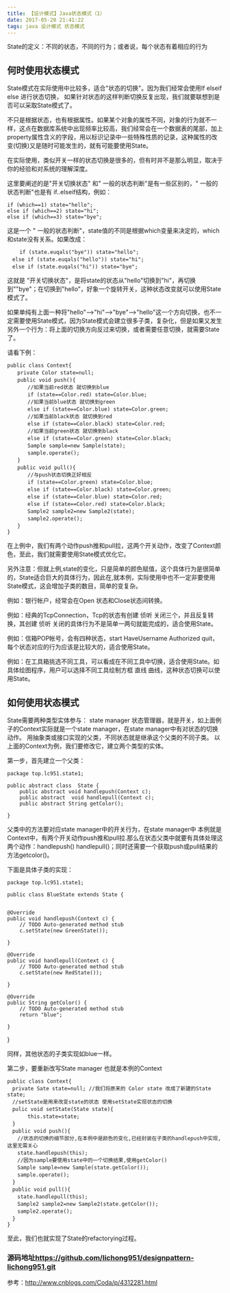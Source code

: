 ```yaml
---
title: 【设计模式】Java状态模式（1）
date: 2017-05-20 21:41:22
tags: java 设计模式 状态模式
---
```

State的定义：不同的状态，不同的行为；或者说，每个状态有着相应的行为
## 何时使用状态模式
State模式在实际使用中比较多，适合"状态的切换"。因为我们经常会使用If elseif else 进行状态切换， 如果针对状态的这样判断切换反复出现，我们就要联想到是否可以采取State模式了。

不只是根据状态，也有根据属性。如果某个对象的属性不同，对象的行为就不一样，这点在数据库系统中出现频率比较高，我们经常会在一个数据表的尾部，加上property属性含义的字段，用以标识记录中一些特殊性质的记录，这种属性的改变(切换)又是随时可能发生的，就有可能要使用State。

在实际使用，类似开关一样的状态切换是很多的，但有时并不是那么明显，取决于你的经验和对系统的理解深度。

这里要阐述的是"开关切换状态" 和" 一般的状态判断"是有一些区别的，" 一般的状态判断"也是有 if..elseif结构，例如：

	if (which==1) state="hello";
	else if (which==2) state="hi";
	else if (which==3) state="bye";
这是一个 " 一般的状态判断"，state值的不同是根据which变量来决定的，which和state没有关系。如果改成：

		if (state.euqals("bye")) state="hello";
	　else if (state.euqals("hello")) state="hi";
	　else if (state.euqals("hi")) state="bye";
这就是 "开关切换状态"，是将state的状态从"hello"切换到"hi"，再切换到""bye"；在切换到"hello"，好象一个旋转开关，这种状态改变就可以使用State模式了。


如果单纯有上面一种将"hello"-->"hi"-->"bye"-->"hello"这一个方向切换，也不一定需要使用State模式，因为State模式会建立很多子类，复杂化，但是如果又发生另外一个行为：将上面的切换方向反过来切换，或者需要任意切换，就需要State了。

请看下例：
	
	public class Context{
	　　private Color state=null;
	　　public void push(){
	　　　　//如果当前red状态 就切换到blue
	　　　　if (state==Color.red) state=Color.blue;
	　　　　//如果当前blue状态 就切换到green
	　　　　else if (state==Color.blue) state=Color.green;
	　　　　//如果当前black状态 就切换到red
	　　　　else if (state==Color.black) state=Color.red;
	　　　　//如果当前green状态 就切换到black
	　　　　else if (state==Color.green) state=Color.black;
	　　　　Sample sample=new Sample(state);
	　　　　sample.operate();
	　　}
	　　public void pull(){
	　　　　//与push状态切换正好相反
	　　　　if (state==Color.green) state=Color.blue;
	　　　　else if (state==Color.black) state=Color.green;
	　　　　else if (state==Color.blue) state=Color.red;
	　　　　else if (state==Color.red) state=Color.black;
	　　　　Sample2 sample2=new Sample2(state);
	　　　　sample2.operate();
	　　}
	}
在上例中，我们有两个动作push推和pull拉，这两个开关动作，改变了Context颜色，至此，我们就需要使用State模式优化它。


另外注意：但就上例,state的变化，只是简单的颜色赋值，这个具体行为是很简单的，State适合巨大的具体行为，因此在,就本例，实际使用中也不一定非要使用State模式，这会增加子类的数目，简单的变复杂。

例如：银行帐户，经常会在Open 状态和Close状态间转换。

例如：经典的TcpConnection，Tcp的状态有创建 侦听 关闭三个，并且反复转换，其创建 侦听 关闭的具体行为不是简单一两句就能完成的，适合使用State。

例如：信箱POP帐号，会有四种状态，start HaveUsername Authorized quit，每个状态对应的行为应该是比较大的，适合使用State。

例如：在工具箱挑选不同工具，可以看成在不同工具中切换，适合使用State。如 具体绘图程序，用户可以选择不同工具绘制方框 直线 曲线，这种状态切换可以使用State。
## 如何使用状态模式
State需要两种类型实体参与：
state manager 状态管理器，就是开关，如上面例子的Context实际就是一个state manager，在state manager中有对状态的切换动作。
用抽象类或接口实现的父类，不同状态就是继承这个父类的不同子类。
以上面的Context为例，我们要修改它，建立两个类型的实体。

第一步，首先建立一个父类：
		
	package top.lc951.state1;
	
	public abstract class  State {
		public abstract void handlepush(Context c);
		public abstract  void handlepull(Context c);
		public abstract String getColor();
	
	}

	
父类中的方法要对应state manager中的开关行为，在state manager中 本例就是Context中，有两个开关动作push推和pull拉.那么在状态父类中就要有具体处理这两个动作：handlepush() handlepull()；同时还需要一个获取push或pull结果的方法getcolor()。


下面是具体子类的实现：
	
	package top.lc951.state1;

	public class BlueState extends State {

	
	@Override
	public void handlepush(Context c) {
		// TODO Auto-generated method stub
		c.setState(new GreenState());

	}

	@Override
	public void handlepull(Context c) {
		// TODO Auto-generated method stub
		c.setState(new RedState());

	}

	@Override
	public String getColor() {
		// TODO Auto-generated method stub
		return "blue";

	}

}

	

同样，其他状态的子类实现如blue一样。


第二步，要重新改写State manager 也就是本例的Context
	
	public class Context{
	　private Sate state=null; //我们将原来的 Color state 改成了新建的State state;
	　//setState是用来改变state的状态 使用setState实现状态的切换
	　pulic void setState(State state){
	　　　　this.state=state;
	　}
	　public void push(){
	　　//状态的切换的细节部分,在本例中是颜色的变化,已经封装在子类的handlepush中实现,这里无需关心
	　　state.handlepush(this);
	　　//因为sample要使用state中的一个切换结果,使用getColor()
	　　Sample sample=new Sample(state.getColor());
	　　sample.operate();
	　}
	　public void pull(){
	　　state.handlepull(this);
	　　Sample2 sample2=new Sample2(state.getColor());
	　　sample2.operate();
	　}
	}
	
至此，我们也就实现了State的refactorying过程。
### 源码地址<https://github.com/lichong951/designpattern-lichong951.git>

参考：<http://www.cnblogs.com/Coda/p/4312281.html>